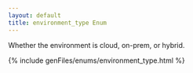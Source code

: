 ```yaml
---
layout: default
title: environment_type Enum
---
```


Whether the environment is cloud, on-prem, or hybrid.

{% include genFiles/enums/environment_type.html %}
